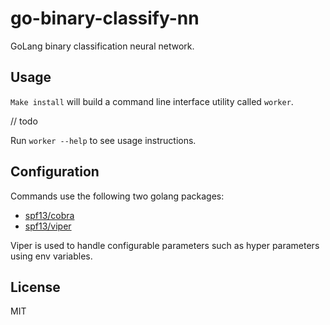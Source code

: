 # go-binary-classify-nn

GoLang binary classification neural network.

## Usage

`Make install` will build a command line interface utility called `worker`.

// todo

Run `worker --help` to see usage instructions.

## Configuration

Commands use the following two golang packages:

- [spf13/cobra](https://github.com/spf13/cobra)
- [spf13/viper](https://github.com/spf13/viper)

Viper is used to handle configurable parameters such as hyper parameters using env variables.

## License

MIT